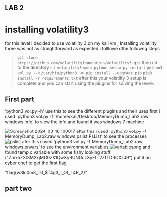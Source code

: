 ## LAB 2
# installing volatility3
for this level i decided to use volatility 3 on my kali vm , Installing volatility three was not as straightforward as expected i folllowe dthe followng steps 
>
>`git clone https://github.com/volatilityfoundation/volatility3.git`
then cd to the directory
`cd volatility3`
`sudo python setup.py install`
`python3 vol.py --h`
`/usr/bin/python3 -m pip install --upgrade pip`
`pip3 install -r requirements.txt`
after this your volatilty 3 setup is complete and you can start using the plugins for solving the level<

## First part

'python3 vol.py -h'
use this to see the different plugins and their uses
first i used 
'python3 vol.py -f '/home/kali/Desktop/MemoryDump_Lab2.raw' windows.info'
to view the info and found it was windows 7 machine

![Screenshot 2024-03-18 100617](https://github.com/adwait3/memlabs/assets/148553626/c41159bb-0975-4f90-98ba-7a03f9237a06)
after this i used 
'python3 vol.py -f MemoryDump_Lab2.raw windows.pslist.PsList'
to see the processes
![pslist](https://github.com/adwait3/memlabs/assets/148553626/82052238-034f-46be-9c13-f8d41f964f0a)
afer this i used 
'python3 vol.py -f MemoryDump_Lab2.raw windows.envars'
to see the environment variables
![variablespng](https://github.com/adwait3/memlabs/assets/148553626/0905da9f-478f-49c3-8d8d-79ca8beef071)
and found temp c variable with some fishy looking stuff ("ZmxhZ3t3M2xjMG0zX1QwXyRUNGczXyFfT2ZfTDRCXzJ9") put it on cyber chef to get the first flag

"flag{w3lc0m3_T0_$T4g3_!_Of_L4B_2}"

## part two



